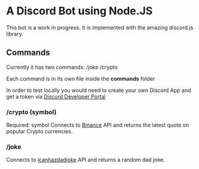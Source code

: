 # A Discord Bot using Node.JS

This bot is a work in progress.
It is implemented with the amazing discord.js library.

## Commands

Currently it has two commands:
/joke
/crypto

Each command is in its own file inside the **commands** folder

In order to test locally you would need to create your own Discord App and get a token via [Discord Developer Portal](https://ptb.discord.com/developers/docs)

### /crypto (symbol)

Required: symbol
Connects to [Binance](https://www.binance.us/en/home) API and returns the latest quote on popular Crypto currencies.

### /joke

Connects to [icanhazdadjoke](https://icanhazdadjoke.com/) API and returns a random dad joke.
